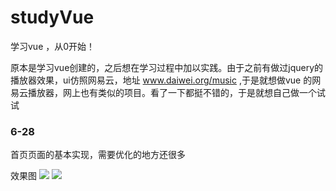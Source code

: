 # studyVue
学习vue ，从0开始！

原本是学习vue创建的，之后想在学习过程中加以实践。由于之前有做过jquery的播放器效果，ui仿照网易云，地址 www.daiwei.org/music ,于是就想做vue 的网易云播放器，网上也有类似的项目。看了一下都挺不错的，于是就想自己做一个试试

### 6-28
首页页面的基本实现，需要优化的地方还很多

效果图
![](https://github.com/IFmiss/WangYiCloudMusic/blob/master/static/images/showdemo/wangyiyun.jpg) ![](https://github.com/IFmiss/WangYiCloudMusic/blob/master/static/images/showdemo/wangyiyun1.jpg)
